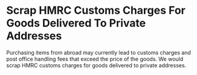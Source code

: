 Scrap HMRC Customs Charges For Goods Delivered To Private Addresses
===================================================================

Purchasing items from abroad may currently lead to customs charges and 
post office handling fees that exceed the price of the goods. We would 
scrap HMRC customs charges for goods delivered to private addresses.